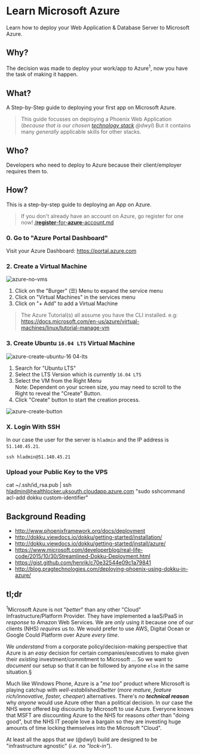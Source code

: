 # Learn Microsoft Azure

Learn how to deploy your Web Application &amp;
Database Server to Microsoft Azure.

## Why?

The decision was made to deploy your work/app to Azure<sup>1</sup>,
now you have the task of making it happen.

## What?

A Step-by-Step guide to deploying your first app on Microsoft Azure.

> This guide focusses on deploying a Phoenix Web Application
(_because that is our chosen
[technology stack](https://github.com/dwyl/technology-stack) @dwyl_)
But it contains many _generally_ applicable skills for other stacks.

## Who?

Developers who need to deploy to Azure
because their client/employer requires them to.

## How?

This is a step-by-step guide to deploying an App on Azure.

> If you don't already have an account on Azure,
go register for one now!
[/**register**-for-**azure**-account.md](https://github.com/dwyl/learn-microsoft-azure/blob/master/register-for-azure-account.md)


### 0. Go to "Azure Portal Dashboard"

Visit your Azure Dashboard: https://portal.azure.com


### 2. Create a Virtual Machine

![azure-no-vms](https://cloud.githubusercontent.com/assets/194400/26004350/5d2d925e-372d-11e7-9d63-3c5097cf9c17.png)

1. Click on the "Burger" (☰) Menu to expand the service menu
2. Click on "Virtual Machines" in the services menu
3. Click on "+ Add" to add a Virtual Machine

> The Azure Tutorial(s) all assume you have the CLI installed. e.g:
https://docs.microsoft.com/en-us/azure/virtual-machines/linux/tutorial-manage-vm




### 3. Create Ubuntu `16.04 LTS` Virtual Machine

![azure-create-ubuntu-16 04-lts](https://cloud.githubusercontent.com/assets/194400/26004467/ea050aae-372d-11e7-94f6-fb9e8463208f.png)

1. Search for "Ubuntu LTS"
2. Select the LTS Version which is _currently_ `16.04 LTS`
3. Select the VM from the Right Menu <br >
  Note: Dependent on your screen size, you may need to scroll to the Right to reveal the "Create" Button.
4. Click "Create" button to start the creation process.

![azure-create-button](https://cloud.githubusercontent.com/assets/194400/26009278/fbcec8b2-373f-11e7-8bab-efb67ccd3cdc.png)



### X. Login With SSH


In our case the user for the server is `hladmin`
and the IP address is `51.140.45.21`.

```
ssh hladmin@51.140.45.21
```


### Upload your Public Key to the VPS

cat ~/.ssh/id_rsa.pub | ssh hladmin@healthlocker.uksouth.cloudapp.azure.com "sudo sshcommand acl-add dokku custom-identifier"


## Background Reading

+ http://www.phoenixframework.org/docs/deployment
+ http://dokku.viewdocs.io/dokku/getting-started/installation/
+ http://dokku.viewdocs.io/dokku/getting-started/install/azure/
+ https://www.microsoft.com/developerblog/real-life-code/2015/10/30/Streamlined-Dokku-Deployment.html
+ https://gist.github.com/henrik/c70e32544e09c1a79841
+ http://blog.pragtechnologies.com/deploying-phoenix-using-dokku-in-azure/

## tl;dr

<sup>1</sup>Microsoft Azure is not "_better_" than any other "Cloud"
Infrastructure/Platform Provider.
They have implemented a IaaS/PaaS in _response_ to Amazon Web Services.
We are _only_ using it because one of our clients (NHS) _requires_ us to.
We would prefer to use AWS, Digital Ocean
or Google Could Platform over Azure _every time_.

We _understand_ from a corporate policy/decision-making perspective
that Azure is an _easy_ decision for certain companies/executives
 to make given their _existing_ investment/commitment to Microsoft ...
 So we want to _document_ our setup so that it can be followed
 by anyone `else` in the same situation.§

Much like Windows Phone, Azure is a "_me too_" product where Microsoft
is playing catchup with _well-established/better_
(_more mature, feature rich/innovative, faster, cheaper_) alternatives.
There's _no_ ***technical reason*** why _anyone_ would use Azure
other than a political decision.
In our case the NHS were offered _big_ discounts by Microsoft to use Azure.
Everyone knows that MSFT are discounting Azure to the NHS for reasons
_other_ than "doing good", but the NHS IT people love a bargain so they are
investing huge amounts of time locking themselves into the Microsoft "Cloud".

At least all the apps that _we_ (@dwyl) build are designed to be
"infrastructure agnostic" (_i.e. no "lock-in"_).

